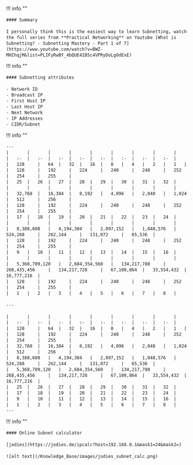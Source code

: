 !!! info ""

    #### Summary

    I personally think this is the easiest way to learn Subnetting, watch the full series from **Practical Networking** on Youtube [What is Subnetting? - Subnetting Mastery - Part 1 of 7](https://www.youtube.com/watch?v=BWZ-MHIhqjM&list=PLIFyRwBY_4bQUE4IB5c4VPRyDoLgOdExE)

!!! info ""

    #### Subnetting attributes

    - Network ID
    - Broadcast IP
    - First Host IP
    - Last Host IP
    - Next Network
    - IP Addresses
    - CIDR/Subnet

!!! info ""


    ---
    |		|		|		|		|		|		|		|		|
    |	:-	|	:-	|	:-	|	:-	|	:-	|	:-	|	:-	|	:-	|
    |	128 	|	64 	|	32 	|	16 	|	8 	|	4 	|	2 	|	1 	|
    |	128 	|	192 	|	224 	|	240 	|	248 	|	252 	|	254 	|	255 	|
    |	25 	|	26 	|	27 	|	28 	|	29 	|	30 	|	31 	|	32 	|
    |		|		|		|		|		|		|		|		|
    |	32,768 	|	16,384 	|	8,192 	|	4,096 	|	2,048 	|	1,024 	|	512 	|	256 	|
    |	128 	|	192 	|	224 	|	240 	|	248 	|	252 	|	254 	|	255 	|
    |	17 	|	18 	|	19 	|	20 	|	21 	|	22 	|	23 	|	24 	|
    |		|		|		|		|		|		|		|		|
    |	8,388,608 	|	4,194,304 	|	2,097,152 	|	1,048,576 	|	524,288 	|	262,144 	|	131,072 	|	65,536 	|
    |	128 	|	192 	|	224 	|	240 	|	248 	|	252 	|	254 	|	255 	|
    |	9 	|	10 	|	11 	|	12 	|	13 	|	14 	|	15 	|	16 	|
    |		|		|		|		|		|		|		|		|
    |	5,368,709,120 	|	2,684,354,560 	|	134,217,780 	|	268,435,456 	|	134,217,728 	|	67,108,864 	|	33,554,432 	|	16,777,216 	|
    |	128 	|	192 	|	224 	|	240 	|	248 	|	252 	|	254 	|	255 	|
    |	1 	|	2 	|	3 	|	4 	|	5 	|	6 	|	7 	|	8 	|

    ---

    |		|		|		|		|		|		|		|		|
    |	:-	|	:-	|	:-	|	:-	|	:-	|	:-	|	:-	|	:-	|
    |	128 	|	64 	|	32 	|	16 	|	8 	|	4 	|	2 	|	1 	|
    |	128 	|	192 	|	224 	|	240 	|	248 	|	252 	|	254 	|	255 	|
    |	32,768 	|	16,384 	|	8,192 	|	4,096 	|	2,048 	|	1,024 	|	512 	|	256 	|
    |	8,388,608 	|	4,194,304 	|	2,097,152 	|	1,048,576 	|	524,288 	|	262,144 	|	131,072 	|	65,536 	|
    |	5,368,709,120 	|	2,684,354,560 	|	134,217,780 	|	268,435,456 	|	134,217,728 	|	67,108,864 	|	33,554,432 	|	16,777,216 	|
    |	25 	|	26 	|	27 	|	28 	|	29 	|	30 	|	31 	|	32 	|
    |	17 	|	18 	|	19 	|	20 	|	21 	|	22 	|	23 	|	24 	|
    |	9 	|	10 	|	11 	|	12 	|	13 	|	14 	|	15 	|	16 	|
    |	1 	|	2 	|	3 	|	4 	|	5 	|	6 	|	7 	|	8 	|
    ---




!!! info ""

    #### Online Subnet calculator
    
    [jodies](https://jodies.de/ipcalc?host=192.168.0.1&mask1=24&mask2=)
    
    ![alt text](/Knowledge_Base/images/jodies_subnet_calc.png)

